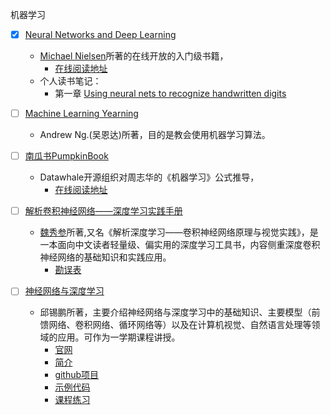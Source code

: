 机器学习

- [x] [Neural Networks and Deep Learning](https://github.com/zhangkaihua88/ML/tree/master/Michael%20Nielsen-2015-Neural%20Networks%20and%20Deep%20Learning)
    - [Michael Nielsen](http://michaelnielsen.org/)所著的在线开放的入门级书籍，
        - [在线阅读地址](http://neuralnetworksanddeeplearning.com/)
    - 个人读书笔记：
        - 第一章 [Using neural nets to recognize handwritten digits](https://www.jianshu.com/p/a2d1363bc144)

- [ ] [Machine Learning Yearning](https://github.com/zhangkaihua88/ML/tree/master/Andrew%20Ng.-2018-Machine%20Learning%20Yearning)
    - Andrew Ng.(吴恩达)所著，目的是教会使用机器学习算法。

- [ ] [南瓜书PumpkinBook](https://github.com/datawhalechina/pumpkin-book)
    - Datawhale开源组织对周志华的《机器学习》公式推导，
        - [在线阅读地址](https://datawhalechina.github.io/pumpkin-book/)

- [ ] [解析卷积神经网络——深度学习实践手册]()
    - [魏秀参](http://lamda.nju.edu.cn/weixs/?AspxAutoDetectCookieSupport=1)所著,又名《解析深度学习——卷积神经网络原理与视觉实践》，是一本面向中文读者轻量级、偏实用的深度学习工具书，内容侧重深度卷积神经网络的基础知识和实践应用。
        - [勘误表](http://lamda.nju.edu.cn/weixs/book/CNN_book.html)

- [ ] [神经网络与深度学习]()
    - 邱锡鹏所著，主要介绍神经网络与深度学习中的基础知识、主要模型（前馈网络、卷积网络、循环网络等）以及在计算机视觉、自然语言处理等领域的应用。可作为一学期课程讲授。
        - [官网](https://nndl.github.io/)
        - [简介](https://zhuanlan.zhihu.com/p/61591812)
        - [github项目](https://github.com/nndl/nndl.github.io)
        - [示例代码](https://github.com/nndl/nndl-codes)
        - [课程练习](https://github.com/nndl/exercise)
<!-- - [ ] test -->
<!-- 对勾 $\surd$ -->
<!-- $\times$ -->
